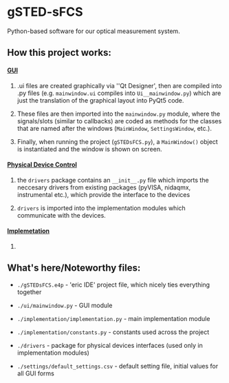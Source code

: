 # gSTED-sFCS

Python-based software for our optical measurement system.

## How this project works:

#### <u>GUI</u>

1. .ui files are created graphically via ''Qt Designer', then are compiled into .py files (e.g. `mainwindow.ui` compiles into `Ui__mainwindow.py`) which are just the translation of the graphical layout into PyQt5 code.

2. These files are then imported into the `mainwindow.py` module, where the signals/slots (similar to callbacks) are coded as methods for the classes that are named after the windows (`MainWindow`, `SettingsWindow`, etc.).

3. Finally, when running the project (`gSTEDsFCS.py`), a `MainWindow()` object is instantiated and the window is shown on screen.

#### <u>Physical Device Control</u>

1. the `drivers` package contains an `__init__.py` file which imports the neccesary drivers from existing packages (pyVISA, nidaqmx, instrumental etc.), which provide the interface to the devices

2. `drivers` is imported into the implementation modules which communicate with the devices.

#### <u>Implemetation</u>

1. 

## What's here/Noteworthy files:

- `./gSTEDsFCS.e4p` - 'eric IDE' project file, which nicely ties everything together

- `./ui/mainwindow.py` - GUI module

- `./implementation/implementation.py` - main implementation module

- `./implementation/constants.py` - constants used across the project

- `./drivers` - package for physical devices interfaces (used only in implementation modules)

- `./settings/default_settings.csv` - default setting file, initial values for all GUI forms
